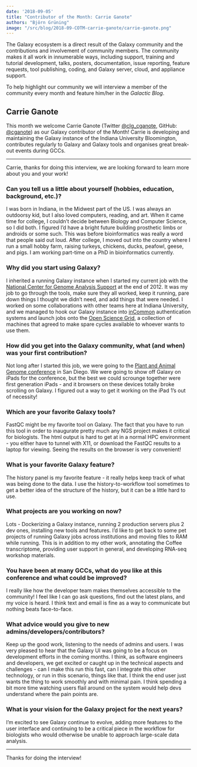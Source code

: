 ```yaml
---
date: '2018-09-05'
title: "Contributor of the Month: Carrie Ganote"
authors: "Björn Grüning"
image: "/src/blog/2018-09-COTM-carrie-ganote/carrie-ganote.png"
---
```


The Galaxy ecosystem is a direct result of the Galaxy community and the contributions and involvement of community members.  The community makes it all work in innumerable ways, including support, training and tutorial development, talks, posters, documentation, issue reporting, feature requests, tool publishing, coding, and Galaxy server, cloud, and appliance support. 

To help highlight our community we will interview a member of the community every month and feature him/her in the *Galactic Blog*.

## Carrie Ganote

This month we welcome Carrie Ganote (Twitter [@clg_cganote](https://twitter.com/clg_cganote), GitHub: [@cganote](https://github.com/cganote)) as our Galaxy contributor of the Month! Carrie is developing and maintaining the Galaxy instance of the Indiana University Bloomington, contributes regularly to Galaxy and Galaxy tools and organises great break-out events during GCCs.

----

Carrie, thanks for doing this interview, we are looking forward to learn more about you and your work!

### Can you tell us a little about yourself (hobbies, education, background, etc.)?

I was born in Indiana, in the Midwest part of the US. I was always an outdoorsy kid, but I also loved computers, reading, and art. When it came time for college, I couldn’t decide between Biology and Computer Science, so I did both. I figured I’d have a bright future building prosthetic limbs or androids or some such. This was before bioinformatics was really a word that people said out loud. After college, I moved out into the country where I run a small hobby farm, raising turkeys, chickens, ducks, peafowl, geese, and pigs. I am working part-time on a PhD in bioinformatics currently.

### Why did you start using Galaxy?

I inherited a running Galaxy instance when I started my current job with the [National Center for Genome Analysis Support](https://ncgas.org/) at the end of 2012. It was my job to go through the tools, make sure they all worked, keep it running, pare down things I thought we didn’t need, and add things that were needed. I worked on some collaborations with other teams here at Indiana University, and we managed to hook our Galaxy instance into [inCommon](https://www.incommon.org/) authentication systems and launch jobs onto the [Open Science Grid](http://opensciencegrid.org/), a collection of machines that agreed to make spare cycles available to whoever wants to use them. 

### How did you get into the Galaxy community, what (and when) was your first contribution?

Not long after I started this job, we were going to the [Plant and Animal Genome conference](http://www.intlpag.org/) in San Diego. We were going to show off Galaxy on iPads for the conference, but the best we could scrounge together were first generation iPads - and it browsers on these devices totally broke scrolling on Galaxy. I figured out a way to get it working on the iPad 1’s out of necessity!

### Which are your favorite Galaxy tools?

FastQC might be my favorite tool on Galaxy. The fact that you have to run this tool in order to inaugurate pretty much any NGS project makes it critical for biologists. The html output is hard to get at in a normal HPC environment - you either have to tunnel with X11, or download the FastQC results to a laptop for viewing. Seeing the results on the browser is very convenient! 

### What is your favorite Galaxy feature?

The history panel is my favorite feature - it really helps keep track of what was being done to the data. I use the history-to-workflow tool sometimes to get a better idea of the structure of the history, but it can be a little hard to use.

### What projects are you working on now?

Lots - Dockerizing a Galaxy instance, running 2 production servers plus 2 dev ones, installing new tools and features. I’d like to get back to some pet projects of running Galaxy jobs across institutions and moving files to RAM while running. This is in addition to my other work, annotating the Coffee transcriptome, providing user support in general, and developing RNA-seq workshop materials.

### You have been at many GCCs, what do you like at this conference and what could be improved?

I really like how the developer team makes themselves accessible to the community! I feel like I can go ask questions, find out the latest plans, and my voice is heard. I think text and email is fine as a way to communicate but nothing beats face-to-face.

### What advice would you give to new admins/developers/contributors?

Keep up the good work, listening to the needs of admins and users. I was very pleased to hear that the Galaxy UI was going to be a focus on development efforts in the coming months. I think, as software engineers and developers, we get excited or caught up in the technical aspects and challenges - can I make this run this fast, can I integrate this other technology, or run in this scenario, things like that. I think the end user just wants the thing to work smoothly and with minimal pain. I think spending a bit more time watching users flail around on the system would help devs understand where the pain points are.

### What is your vision for the Galaxy project for the next years?

I’m excited to see Galaxy continue to evolve, adding more features to the user interface and continuing to be a critical piece in the workflow for biologists who would otherwise be unable to approach large-scale data analysis. 

----

Thanks for doing the interview!


